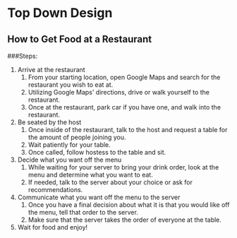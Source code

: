 # Top Down Design 
## How to Get Food at a Restaurant

###Steps:
1. Arrive at the restaurant
	1. From your starting location, open Google Maps and search for the restaurant you wish to eat at.
	2. Utilizing Google Maps' directions, drive or walk yourself to the restaurant. 
	3. Once at the restaurant, park car if you have one, and walk into the restaurant.
2. Be seated by the host
	1. Once inside of the restaurant, talk to the host and request a table for the amount of people joining you.
	2. Wait patiently for your table.
	3. Once called, follow hostess to the table and sit.
3. Decide what you want off the menu
	1. While waiting for your server to bring your drink order, look at the menu and determine what you want to eat.
	2. If needed, talk to the server about your choice or ask for recommendations.
4. Communicate what you want off the menu to the server
	1. Once you have a final decision about what it is that you would like off the menu, tell that order to the server. 
	2. Make sure that the server takes the order of everyone at the table.
5. Wait for food and enjoy!
